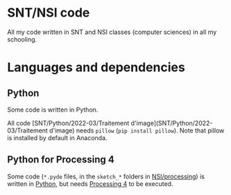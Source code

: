 # SNT/NSI code
 All my code written in SNT and NSI classes (computer sciences) in all my schooling.

# Languages and dependencies
## Python
Some code is written in Python.

All code [SNT/Python/2022-03/Traitement d'image](SNT/Python/2022-03/Traitement d'image) needs `pillow` (`pip install pillow`). Note that pillow is installed by default in Anaconda.

## Python for Processing 4
Some code (`*.pyde` files, in the `sketch_*` folders in [NSI/processing](NSI/processing)) is written in [Python](https://py.processing.org), but needs [Processing 4](https://processing.org) to be executed.
